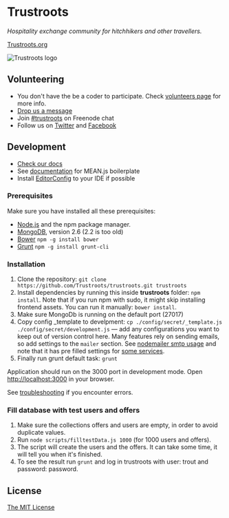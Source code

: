 # Trustroots
_Hospitality exchange community for hitchhikers and other travellers._

[Trustroots.org](https://www.trustroots.org/)

![Trustroots logo](https://raw.githubusercontent.com/Trustroots/trustroots/master/public/modules/core/img/logo/color-green.png)

## Volunteering
* You don't have the be a coder to participate. Check [volunteers page](https://github.com/Trustroots/trustroots/wiki/Volunteering) for more info.
* [Drop us a message](http://ideas.trustroots.org/contact/)
* Join [#trustroots](http://webchat.freenode.net/?channels=trustroots) on Freenode chat
* Follow us on [Twitter](https://twitter.com/trustroots) and [Facebook](https://www.facebook.com/trustroots.org)

## Development
* [Check our docs](https://github.com/Trustroots/trustroots/wiki)
* See [documentation](http://meanjs.org/docs.html) for MEAN.js boilerplate
* Install [EditorConfig](http://editorconfig.org/) to your IDE if possible

### Prerequisites
Make sure you have installed all these prerequisites:
* [Node.js](http://www.nodejs.org/download/) and the npm package manager.
* [MongoDB](http://www.mongodb.org/downloads), version 2.6 (2.2 is too old)
* [Bower](http://bower.io/)      `npm -g install bower`
* [Grunt](http://gruntjs.com/)   `npm -g install grunt-cli`

### Installation
1. Clone the repository: `git clone https://github.com/Trustroots/trustroots.git trustroots`
2. Install dependencies by running this inside **trustroots** folder: `npm install`. Note that if you run npm with sudo, it might skip installing frontend assets. You can run it manually: `bower install`.
3. Make sure MongoDb is running on the default port (27017)
4. Copy config _template to develpment: `cp ./config/secret/_template.js ./config/secret/development.js` — add any configurations you want to keep out of version control here. Many features rely on sending emails, so add settings to the `mailer` section. See [nodemailer smtp usage](https://github.com/andris9/nodemailer-smtp-transport#usage) and note that it has pre filled settings for [some services](https://github.com/andris9/nodemailer-smtp-transport#using-well-known-services).
5. Finally run grunt default task: `grunt`

Application should run on the 3000 port in development mode. Open [http://localhost:3000](http://localhost:3000) in your browser.

See [troubleshooting](https://github.com/Trustroots/trustroots/wiki/Troubleshooting) if you encounter errors.

### Fill database with test users and offers
1. Make sure the collections offers and users are empty, in order to avoid duplicate values.
2. Run `node scripts/filltestData.js 1000` (for 1000 users and offers).
3. The script will create the users and the offers. It can take some time, it will tell you when it's finished.
4. To see the result run `grunt` and log in trustroots with user: trout and password: password.

## License
[The MIT License](LICENSE.md)
